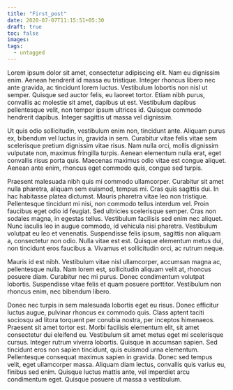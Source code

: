 ```yaml
---
title: "First_post"
date: 2020-07-07T11:15:51+05:30
draft: true
toc: false
images:
tags:
  - untagged
---
```


Lorem ipsum dolor sit amet, consectetur adipiscing elit. Nam eu dignissim enim. Aenean hendrerit id massa eu tristique. Integer rhoncus libero nec ante gravida, ac tincidunt lorem luctus. Vestibulum lobortis non nisl ut semper. Quisque sed auctor felis, eu laoreet tortor. Etiam nibh purus, convallis ac molestie sit amet, dapibus ut est. Vestibulum dapibus pellentesque velit, non tempor ipsum ultrices id. Quisque commodo hendrerit dapibus. Integer sagittis ut massa vel dignissim.

Ut quis odio sollicitudin, vestibulum enim non, tincidunt ante. Aliquam purus ex, bibendum vel luctus in, gravida in sem. Curabitur vitae felis vitae sem scelerisque pretium dignissim vitae risus. Nam nulla orci, mollis dignissim vulputate non, maximus fringilla turpis. Aenean elementum nulla erat, eget convallis risus porta quis. Maecenas maximus odio vitae est congue aliquet. Aenean ante enim, rhoncus eget commodo quis, congue sed turpis.

Praesent malesuada nibh quis mi commodo ullamcorper. Curabitur sit amet nulla pharetra, aliquam sem euismod, tempus mi. Cras quis sagittis dui. In hac habitasse platea dictumst. Mauris pharetra vitae leo non tristique. Pellentesque tincidunt mi nisi, non commodo tellus interdum vel. Proin faucibus eget odio id feugiat. Sed ultricies scelerisque semper. Cras non sodales magna, in egestas tellus. Vestibulum facilisis sed enim nec aliquet. Nunc iaculis leo in augue commodo, id vehicula nisi pharetra. Vestibulum volutpat eu leo et venenatis. Suspendisse felis ipsum, sagittis non aliquam a, consectetur non odio. Nulla vitae est est. Quisque elementum metus dui, non tincidunt eros faucibus a. Vivamus et sollicitudin orci, ac rutrum neque.

Mauris id est nibh. Vestibulum vitae nisl ullamcorper, accumsan magna ac, pellentesque nulla. Nam lorem est, sollicitudin aliquam velit at, rhoncus posuere diam. Curabitur nec mi purus. Donec condimentum volutpat lobortis. Suspendisse vitae felis et quam posuere porttitor. Vestibulum non rhoncus enim, nec bibendum libero.

Donec nec turpis in sem malesuada lobortis eget eu risus. Donec efficitur luctus augue, pulvinar rhoncus ex commodo quis. Class aptent taciti sociosqu ad litora torquent per conubia nostra, per inceptos himenaeos. Praesent sit amet tortor est. Morbi facilisis elementum elit, sit amet consectetur dui eleifend eu. Vestibulum sit amet metus eget mi scelerisque cursus. Integer rutrum viverra lobortis. Quisque in accumsan sapien. Sed tincidunt eros non sapien tincidunt, quis euismod urna elementum. Pellentesque consequat maximus sapien in gravida. Donec sed tempus velit, eget ullamcorper massa. Aliquam diam lectus, convallis quis varius eu, finibus sed enim. Quisque luctus mattis ante, vel imperdiet arcu condimentum eget. Quisque posuere ut massa a vestibulum.